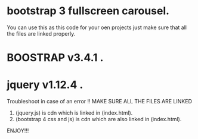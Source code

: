 

# bootstrap 3 fullscreen carousel.

You can use this as this code for your oen projects just make sure that all the files are linked properly.

# BOOSTRAP v3.4.1 .
# jquery v1.12.4 .

Troubleshoot in case of an error
!! MAKE SURE ALL THE FILES ARE LINKED 

1. (jquery.js) is cdn which is linked in (index.html).
2. (bootstrap 4 css and js) is cdn which are also linked in (index.html).


ENJOY!!!

